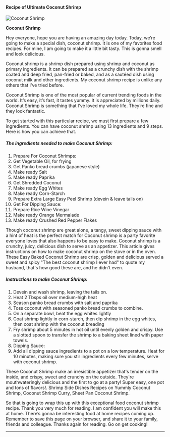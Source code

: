             

#### Recipe of Ultimate Coconut Shrimp

![Coconut Shrimp](https://img-global.cpcdn.com/recipes/5945487265890304/751x532cq70/coconut-shrimp-recipe-main-photo.jpg)

**Coconut Shrimp**

Hey everyone, hope you are having an amazing day today. Today, we’re going to make a special dish, coconut shrimp. It is one of my favorites food recipes. For mine, I am going to make it a little bit tasty. This is gonna smell and look delicious.

Coconut shrimp is a shrimp dish prepared using shrimp and coconut as primary ingredients. It can be prepared as a crunchy dish with the shrimp coated and deep fried, pan-fried or baked, and as a sautéed dish using coconut milk and other ingredients. My coconut shrimp recipe is unlike any others that I've tried before.

Coconut Shrimp is one of the most popular of current trending foods in the world. It’s easy, it’s fast, it tastes yummy. It is appreciated by millions daily. Coconut Shrimp is something that I’ve loved my whole life. They’re fine and they look fantastic.

To get started with this particular recipe, we must first prepare a few ingredients. You can have coconut shrimp using 13 ingredients and 9 steps. Here is how you can achieve that.

##### The ingredients needed to make Coconut Shrimp:

1.  Prepare For Coconut Shrimps:
2.  Get Vegetable Oil, for frying
3.  Get Panko bread crumbs (japanese style)
4.  Make ready Salt
5.  Make ready Paprika
6.  Get Shredded Coconut
7.  Make ready Egg Whites
8.  Make ready Corn-Starch
9.  Prepare Extra Large Easy Peel Shrimp (devein & leave tails on)
10.  Get For Dipping Sauce:
11.  Prepare Rice Wine Vinegar
12.  Make ready Orange Mermalade
13.  Make ready Crushed Red Pepper Flakes

Though coconut shrimp are great alone, a tangy, sweet dipping sauce with a hint of heat is the perfect match for Coconut shrimp is a party favorite everyone loves that also happens to be easy to make. Coconut shrimp is a crunchy, juicy, delicious dish to serve as an appetizer. This article gives instructions on how to make coconut shrimp on the stove or in the oven. These Easy Baked Coconut Shrimp are crisp, golden and delicious served a sweet and spicy "The best coconut shrimp I ever had" to quote my husband, that's how good these are, and he didn't even.

##### Instructions to make Coconut Shrimp:

1.  Devein and wash shrimp, leaving the tails on.
2.  Heat 2 Tbsps oil over medium-high heat
3.  Season panko bread crumbs with salt and paprika
4.  Toss coconut with seasoned panko bread crumbs to combine.
5.  On a separate bowl, beat the egg whites lightly
6.  Coat shrimp lightly in corn-starch, then dip shrimp in the egg whites, then coat shrimp with the coconut breading
7.  Fry shrimp about 5 minutes in hot oil until evenly golden and crispy. Use a slotted spoon to transfer the shrimp to a baking sheet lined with paper towels.
8.  Dipping Sauce:
9.  Add all dipping sauce ingredients to a pot on a low temperature. Heat for 10 minutes, making sure you stir ingredients every few minutes, serve with coconut shrimp.

These Coconut Shrimp make an irresistible appetizer that's tender on the inside, and crispy, sweet and crunchy on the outside. They're mouthwateringly delicious and the first to go at a party! Super easy, one pot and tons of flavors!. Shrimp Side Dishes Recipes on Yummly Coconut Shrimp, Coconut Shrimp Curry, Sheet Pan Coconut Shrimp.

So that is going to wrap this up with this exceptional food coconut shrimp recipe. Thank you very much for reading. I am confident you will make this at home. There’s gonna be interesting food at home recipes coming up. Remember to save this page on your browser, and share it to your family, friends and colleague. Thanks again for reading. Go on get cooking!

* * *
